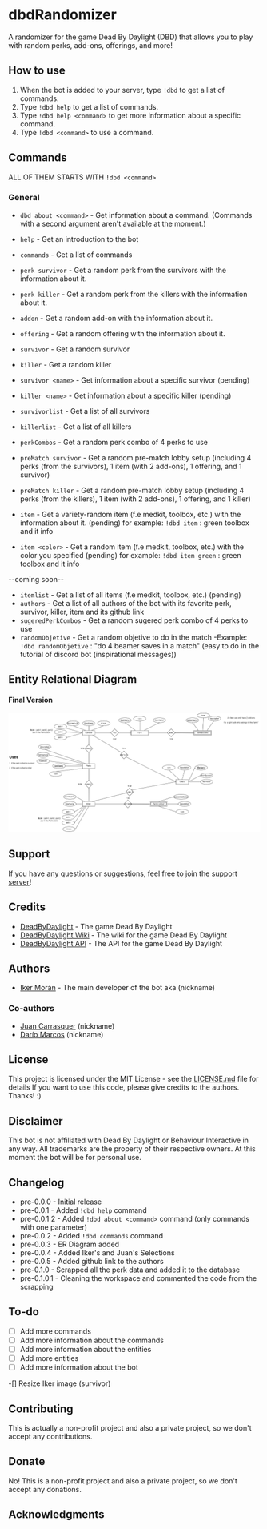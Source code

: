# dbdRandomizer
A randomizer for the game Dead By Daylight (DBD) that allows you to play with random perks, add-ons, offerings, and more!

## How to use
1. When the bot is added to your server, type `!dbd` to get a list of commands.
2. Type `!dbd help` to get a list of commands.
3. Type `!dbd help <command>` to get more information about a specific command.
4. Type `!dbd <command>` to use a command.

## Commands
ALL OF THEM STARTS WITH `!dbd <command>`

### General
- `dbd about <command>` - Get information about a command. (Commands with a second argument aren't available at the moment.) 

- `help` - Get an introduction to the bot
- `commands` - Get a list of commands
- `perk survivor` - Get a random perk from the survivors with the information about it.
- `perk killer` - Get a random perk from the killers with the information about it.
- `addon` - Get a random add-on with the information about it.
- `offering` - Get a random offering with the information about it.
- `survivor` - Get a random survivor
- `killer` - Get a random killer
- `survivor <name>` - Get information about a specific survivor (pending)
- `killer <name>` - Get information about a specific killer (pending)
- `survivorlist` - Get a list of all survivors
- `killerlist` - Get a list of all killers
- `perkCombos` - Get a random perk combo of 4 perks to use
- `preMatch survivor` - Get a random pre-match lobby setup (including 4 perks (from the survivors), 1 item (with 2 add-ons), 1 offering, and 1 survivor)
- `preMatch killer` - Get a random pre-match lobby setup (including 4 perks (from the killers), 1 item (with 2 add-ons), 1 offering, and 1 killer)
- `item` - Get a variety-random item (f.e medkit, toolbox, etc.) with the information about it. (pending)
    for example: `!dbd item` : green toolbox and it info
- `item <color>` - Get a random item (f.e medkit, toolbox, etc.) with the color you specified (pending)
    for example: `!dbd item green` : green toolbox and it info

--coming soon--

- `itemlist` - Get a list of all items (f.e medkit, toolbox, etc.) (pending)
- `authors` - Get a list of all authors of the bot with its favorite perk, survivor, killer, item and its github link
- `sugeredPerkCombos` - Get a random sugered perk combo of 4 perks to use
- `randomObjetive` - Get a random objetive to do in the match
        -Example: `!dbd randomObjetive` : "do 4 beamer saves in a match" (easy to do in the tutorial of discord bot (inspirational messages))

## Entity Relational Diagram
#### Final Version
![ERD](Images/ER_2nd_Version.png)
## Support
If you have any questions or suggestions, feel free to join the [support server]()!

## Credits
- [DeadByDaylight](https://deadbydaylight.com/) - The game Dead By Daylight
- [DeadByDaylight Wiki](https://deadbydaylight.gamepedia.com/Dead_by_Daylight_Wiki) - The wiki for the game Dead By Daylight
- [DeadByDaylight API]() - The API for the game Dead By Daylight    

## Authors
- [Iker Morán](//https:github.com/IkerKa) - The main developer of the bot aka (nickname)
### Co-authors
- [Juan Carrasquer](https://github.com/fortaleza2001) (nickname)
- [Darío Marcos](//gitlink) (nickname)

## License
This project is licensed under the MIT License - see the [LICENSE.md](LICENSE.md) file for details
If you want to use this code, please give credits to the authors. Thanks! :) 



## Disclaimer
This bot is not affiliated with Dead By Daylight or Behaviour Interactive in any way. All trademarks are the property of their respective owners.
At this moment the bot will be for personal use.

## Changelog
- pre-0.0.0 - Initial release
- pre-0.0.1 - Added `!dbd help` command
- pre-0.0.1.2 - Added `!dbd about <command>` command (only commands with one parameter)
- pre-0.0.2 - Added `!dbd commands` command
- pre-0.0.3 - ER Diagram added
- pre-0.0.4 - Added Iker's and Juan's Selections
- pre-0.0.5 - Added github link to the authors
- pre-0.1.0 - Scrapped all the perk data and added it to the database
- pre-0.1.0.1 - Cleaning the workspace and commented the code from the scrapping


## To-do

- [ ] Add more commands
- [ ] Add more information about the commands
- [ ] Add more information about the entities
- [ ] Add more entities
- [ ] Add more information about the bot

-[] Resize Iker image (survivor)


## Contributing
This is actually a non-profit project and also a private project, so we don't accept any contributions.

## Donate
No! This is a non-profit project and also a private project, so we don't accept any donations.

## Acknowledgments
